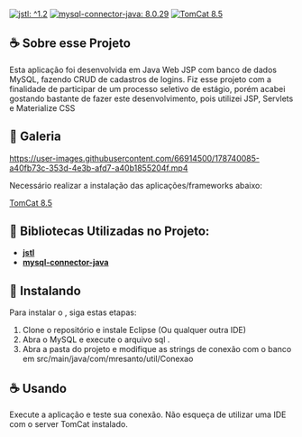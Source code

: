 [![jstl: ^1.2](https://img.shields.io/badge/jstl%3A-%201.2-blue.svg?style=flat)](http://www.java2s.com/Code/Jar/j/Downloadjstl12jar.htm)
[![mysql-connector-java: 8.0.29](https://img.shields.io/badge/mysqlconnectorjava%3A-%208.0.29-blue.svg?style=flat)](https://dev.mysql.com/downloads/connector/j)
[![TomCat 8.5](https://img.shields.io/badge/TomCat%3A-%208.5-blue.svg?style=flat)](https://tomcat.apache.org/download-80.cgi*)

## ☕ Sobre esse Projeto

Esta aplicação foi desenvolvida em Java Web JSP com banco de dados MySQL, fazendo CRUD de cadastros de logins. Fiz esse projeto com a finalidade de participar de um processo seletivo de estágio, porém acabei gostando bastante de fazer este desenvolvimento, pois utilizei JSP, Servlets e Materialize CSS

## 📸 Galeria

https://user-images.githubusercontent.com/66914500/178740085-a40fb73c-353d-4e3b-afd7-a40b1855204f.mp4


Necessário realizar a instalação das aplicações/frameworks abaixo:

[TomCat 8.5](https://tomcat.apache.org/download-80.cgi*)

## 🚩 Bibliotecas Utilizadas no Projeto: 

- **[jstl](http://www.java2s.com/Code/Jar/j/Downloadjstl12jar.htm)**
- **[mysql-connector-java](https://dev.mysql.com/downloads/connector/j)**

## 🚀 Instalando <JavaWebCrud>

Para instalar o <JavaWebCrud>, siga estas etapas:

1) Clone o repositório e instale Eclipse (Ou qualquer outra IDE)
2) Abra o MySQL e execute o arquivo sql <ScriptJava>.
3) Abra a pasta do projeto e modifique as strings de conexão com o banco em src/main/java/com/mresanto/util/Conexao

## ☕ Usando <JavaWebCrud>
  
 Execute a aplicação e teste sua conexão. Não esqueça de utilizar uma IDE com o server TomCat instalado.
  
